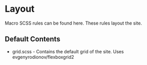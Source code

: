 # Layout
Macro SCSS rules can be found here. These rules layout the site.

## Default Contents
* grid.scss - Contains the default grid of the site. Uses evgenyrodionov/flexboxgrid2
